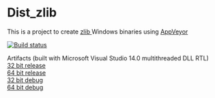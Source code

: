# Dist_zlib

This is a project to create <a href="http://www.zlib.net"> zlib </a> Windows binaries using <a href="https://www.appveyor.com">AppVeyor</a><br />

[![Build status](https://ci.appveyor.com/api/projects/status/av2jl6wrvxxvcgry/branch/master?svg=true)](https://ci.appveyor.com/project/maxirmx/dist-zlib/branch/master)

Artifacts (built with Microsoft Visual Studio 14.0 multithreaded DLL RTL)
<br />
<a href="http://www.samsonov.net/wp/assets/Dist_zlib/x86-release/zlib.7z"> 32 bit release</a>
<br />
<a href="http://www.samsonov.net/wp/assets/Dist_zlib/X64-release/zlib.7z"> 64 bit release</a>
<br />
<a href="http://www.samsonov.net/wp/assets/Dist_zlib/x86-debug/zlib.7z"> 32 bit debug</a> 
<br />
<a href="http://www.samsonov.net/wp/assets/Dist_zlib/X64-debug/zlib.7z"> 64 bit debug</a> 
